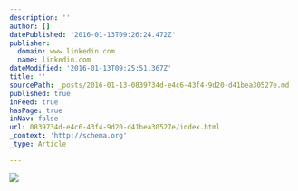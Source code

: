 ```yaml
---
description: ''
author: []
datePublished: '2016-01-13T09:26:24.472Z'
publisher:
  domain: www.linkedin.com
  name: linkedin.com
dateModified: '2016-01-13T09:25:51.367Z'
title: ''
sourcePath: _posts/2016-01-13-0839734d-e4c6-43f4-9d20-d41bea30527e.md
published: true
inFeed: true
hasPage: true
inNav: false
url: 0839734d-e4c6-43f4-9d20-d41bea30527e/index.html
_context: 'http://schema.org'
_type: Article

---
```

![](https://image-store.slidesharecdn.com/eea2302d-bedf-46a7-9a60-52c218d2380e-original.jpeg)
